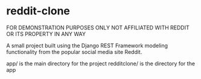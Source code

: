 # reddit-clone
FOR DEMONSTRATION PURPOSES ONLY
NOT AFFILIATED WITH REDDIT OR ITS PROPERTY IN ANY WAY

A small project built using the Django REST Framework modeling functionality from the popular social media site Reddit.

app/ is the main directory for the project
redditclone/ is the directory for the app